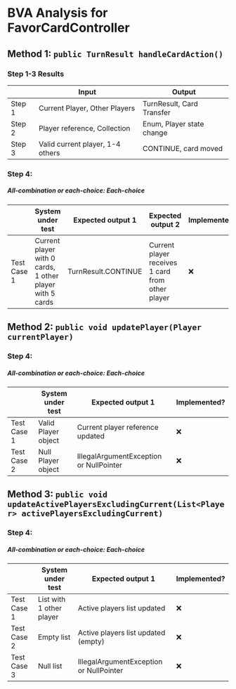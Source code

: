 # BVA Analysis for FavorCardController

## Method 1: ```public TurnResult handleCardAction()```
### Step 1-3 Results
|        | Input                            | Output                   |
|--------|----------------------------------|--------------------------|
| Step 1 | Current Player, Other Players    | TurnResult, Card Transfer|
| Step 2 | Player reference, Collection     | Enum, Player state change|
| Step 3 | Valid current player, 1-4 others| CONTINUE, card moved     |

### Step 4:
##### All-combination or each-choice: Each-choice

|             | System under test                                              | Expected output 1    | Expected output 2                                                | Implemented? |
|-------------|----------------------------------------------------------------|----------------------|------------------------------------------------------------------|--------------|
| Test Case 1 | Current player with 0 cards, 1 other player with 5 cards     | TurnResult.CONTINUE  | Current player receives 1 card from other player                | :x:          |

## Method 2: ```public void updatePlayer(Player currentPlayer)```
### Step 4:
##### All-combination or each-choice: Each-choice

|             | System under test     | Expected output 1                      | Implemented? |
|-------------|-----------------------|----------------------------------------|--------------|
| Test Case 1 | Valid Player object   | Current player reference updated       | :x:          |
| Test Case 2 | Null Player object    | IllegalArgumentException or NullPointer| :x:          |

## Method 3: ```public void updateActivePlayersExcludingCurrent(List<Player> activePlayersExcludingCurrent)```
### Step 4:
##### All-combination or each-choice: Each-choice

|             | System under test                | Expected output 1                           | Implemented? |
|-------------|----------------------------------|---------------------------------------------|--------------|
| Test Case 1 | List with 1 other player        | Active players list updated                 | :x:          |
| Test Case 2 | Empty list                       | Active players list updated (empty)        | :x:          |
| Test Case 3 | Null list                        | IllegalArgumentException or NullPointer    | :x:          | 